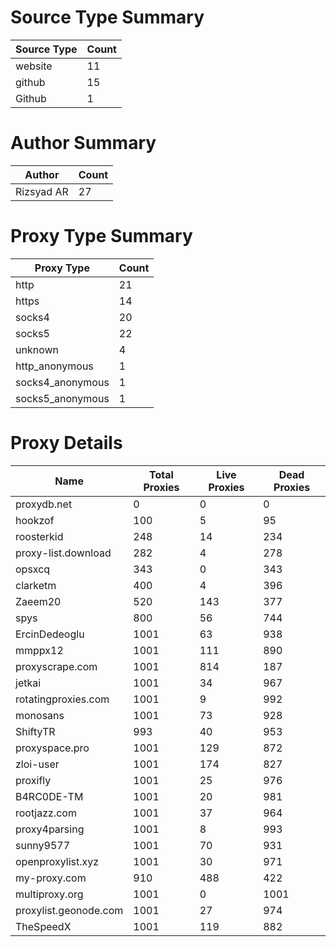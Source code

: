 # Source Type Summary

| Source Type | Count |
|-------------|-------|
| website | 11 |
| github | 15 |
| Github | 1 |


# Author Summary

| Author | Count |
|--------|-------|
| Rizsyad AR | 27 |


# Proxy Type Summary

| Proxy Type | Count |
|------------|-------|
| http | 21 |
| https | 14 |
| socks4 | 20 |
| socks5 | 22 |
| unknown | 4 |
| http_anonymous | 1 |
| socks4_anonymous | 1 |
| socks5_anonymous | 1 |


# Proxy Details

| Name | Total Proxies | Live Proxies | Dead Proxies |
|------|---------------|--------------|---------------|
| proxydb.net | 0 | 0 | 0 |
| hookzof | 100 | 5 | 95 |
| roosterkid | 248 | 14 | 234 |
| proxy-list.download | 282 | 4 | 278 |
| opsxcq | 343 | 0 | 343 |
| clarketm | 400 | 4 | 396 |
| Zaeem20 | 520 | 143 | 377 |
| spys | 800 | 56 | 744 |
| ErcinDedeoglu | 1001 | 63 | 938 |
| mmppx12 | 1001 | 111 | 890 |
| proxyscrape.com | 1001 | 814 | 187 |
| jetkai | 1001 | 34 | 967 |
| rotatingproxies.com | 1001 | 9 | 992 |
| monosans | 1001 | 73 | 928 |
| ShiftyTR | 993 | 40 | 953 |
| proxyspace.pro | 1001 | 129 | 872 |
| zloi-user | 1001 | 174 | 827 |
| proxifly | 1001 | 25 | 976 |
| B4RC0DE-TM | 1001 | 20 | 981 |
| rootjazz.com | 1001 | 37 | 964 |
| proxy4parsing | 1001 | 8 | 993 |
| sunny9577 | 1001 | 70 | 931 |
| openproxylist.xyz | 1001 | 30 | 971 |
| my-proxy.com | 910 | 488 | 422 |
| multiproxy.org | 1001 | 0 | 1001 |
| proxylist.geonode.com | 1001 | 27 | 974 |
| TheSpeedX | 1001 | 119 | 882 |

